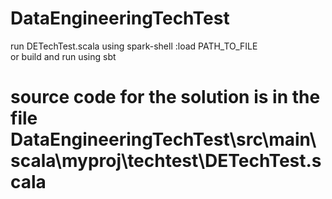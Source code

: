 # DataEngineeringTechTest 

run DETechTest.scala using spark-shell :load PATH_TO_FILE </br>
or build and run using sbt  </br>
# source code for the solution is in the file DataEngineeringTechTest\src\main\scala\myproj\techtest\DETechTest.scala
